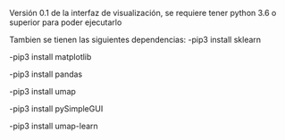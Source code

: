 Versión 0.1 de la interfaz de visualización, se requiere tener python 3.6 o superior para poder ejecutarlo

Tambien se tienen las siguientes dependencias:
-pip3 install sklearn

-pip3 install matplotlib

-pip3 install pandas

-pip3 install umap

-pip3 install pySimpleGUI

-pip3 install umap-learn
